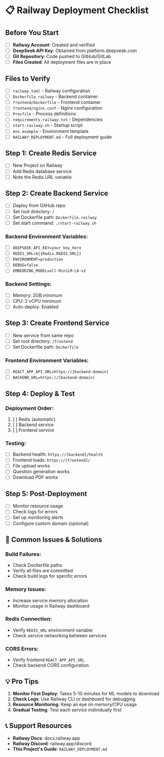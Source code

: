 # 📋 Railway Deployment Checklist

## Before You Start

- [ ] **Railway Account**: Created and verified
- [ ] **DeepSeek API Key**: Obtained from platform.deepseek.com
- [ ] **Git Repository**: Code pushed to GitHub/GitLab
- [ ] **Files Created**: All deployment files are in place

## Files to Verify

- [ ] `railway.toml` - Railway configuration
- [ ] `Dockerfile.railway` - Backend container
- [ ] `frontend/Dockerfile` - Frontend container  
- [ ] `frontend/nginx.conf` - Nginx configuration
- [ ] `Procfile` - Process definitions
- [ ] `requirements.railway.txt` - Dependencies
- [ ] `start-railway.sh` - Startup script
- [ ] `env.example` - Environment template
- [ ] `RAILWAY_DEPLOYMENT.md` - Full deployment guide

## Step 1: Create Redis Service

- [ ] New Project on Railway
- [ ] Add Redis database service
- [ ] Note the Redis URL variable

## Step 2: Create Backend Service

- [ ] Deploy from GitHub repo
- [ ] Set root directory: `/`
- [ ] Set Dockerfile path: `Dockerfile.railway`
- [ ] Set start command: `./start-railway.sh`

### Backend Environment Variables:
- [ ] `DEEPSEEK_API_KEY=your_key_here`
- [ ] `REDIS_URL=${{Redis.REDIS_URL}}`
- [ ] `ENVIRONMENT=production`
- [ ] `DEBUG=false`
- [ ] `EMBEDDING_MODEL=all-MiniLM-L6-v2`

### Backend Settings:
- [ ] Memory: 2GB minimum
- [ ] CPU: 2 vCPU minimum
- [ ] Auto-deploy: Enabled

## Step 3: Create Frontend Service

- [ ] New service from same repo
- [ ] Set root directory: `/frontend`
- [ ] Set Dockerfile path: `Dockerfile`

### Frontend Environment Variables:
- [ ] `REACT_APP_API_URL=https://[backend-domain]`
- [ ] `BACKEND_URL=https://[backend-domain]`

## Step 4: Deploy & Test

### Deployment Order:
1. [ ] Redis (automatic)
2. [ ] Backend service
3. [ ] Frontend service

### Testing:
- [ ] Backend health: `https://[backend]/health`
- [ ] Frontend loads: `https://[frontend]/`
- [ ] File upload works
- [ ] Question generation works
- [ ] Download PDF works

## Step 5: Post-Deployment

- [ ] Monitor resource usage
- [ ] Check logs for errors
- [ ] Set up monitoring alerts
- [ ] Configure custom domain (optional)

## 🚨 Common Issues & Solutions

### Build Failures:
- Check Dockerfile paths
- Verify all files are committed
- Check build logs for specific errors

### Memory Issues:
- Increase service memory allocation
- Monitor usage in Railway dashboard

### Redis Connection:
- Verify `REDIS_URL` environment variable
- Check service networking between services

### CORS Errors:
- Verify frontend `REACT_APP_API_URL`
- Check backend CORS configuration

## 💡 Pro Tips

1. **Monitor First Deploy**: Takes 5-10 minutes for ML models to download
2. **Check Logs**: Use Railway CLI or dashboard for debugging
3. **Resource Monitoring**: Keep an eye on memory/CPU usage
4. **Gradual Testing**: Test each service individually first

## 📞 Support Resources

- **Railway Docs**: docs.railway.app
- **Railway Discord**: railway.app/discord
- **This Project's Guide**: `RAILWAY_DEPLOYMENT.md` 